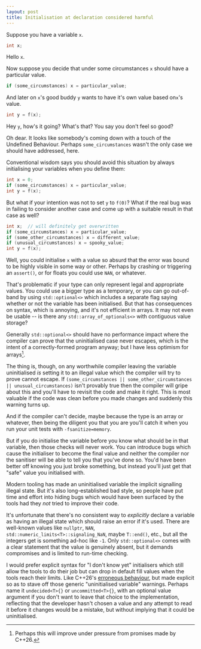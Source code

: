 ```yaml
---
layout: post
title: Initialisation at declaration considered harmful
---
```

Suppose you have a variable `x`.

```c++
int x;
```

Hello `x`.

Now suppose you decide that under some circumstances `x` should have a
particular value.

```c++
if (some_circumstances) x = particular_value;
```

And later on `x`'s good buddy `y` wants to have it's own value based
on`x`'s value.

```c++
int y = f(x);
```

Hey `y`, how's it going?  What's that?  You say you don't feel so good?

Oh dear.  It looks like somebody's coming down with a touch of the
Undefined Behaviour.  Perhaps `some_circumstances` wasn't the only case we should have addressed, here.

Conventional wisdom says you should avoid this situation by always
initialising your variables when you define them:

```c++
int x = 0;
if (some_circumstances) x = particular_value;
int y = f(x);
```

But what if your intention was not to set `y` to `f(0)`?  What if the real
bug was in failing to consider another case and come up with a suitable
result in that case as well?

```c++
int x;  // will definitely get overwritten
if (some_circumstances) x = particular_value;
if (some_other_circumstances) x = different_value;
if (unusual_circumstances) x = spooky_value;
int y = f(x);
```

Well, you could initialise `x` with a value so absurd that the error was
bound to be highly visible in some way or other.  Perhaps by crashing or triggering
an `assert()`, or for floats you could use `NAN`, or whatever.

That's problematic if your type can only represent legal and
appropriate values.  You could use a bigger type
as a temporary,
or you can go out-of-band by using
`std::optional<>` which includes a separate flag saying whether or not
the variable has been initialised.  But that has consequences on syntax, which is annoying,
and it's not efficient in arrays.  It may not even be usable -- is there
any `std::array_of_optionals<>` with contiguous value storage?

Generally `std::optional<>` should have no performance impact
where the compiler can prove that the uninitialised case
never escapes, which is the intent of a correctly-formed program anyway; but 
I have less optimism for arrays[^1].

The thing is, though, on any worthwhile compiler leaving the variable
uninitialised _is_ setting it to an illegal value which the compiler will try to
prove cannot escape.  If `(some_circumstances ||
some_other_circumstances || unusual_circumstances)` isn't provably true
then the compiler will gripe about this and you'll have to revisit the
code and make it right.
This is most valuable if the code was clean before you made changes
and suddenly this warning turns up.

And if the compiler can't decide, maybe because the type is an array or whatever, then being 
the diligent you that you are you'll catch it when you run your unit tests
with `-fsanitize=memory`.

But if you do initialise the variable before you know what should be in
that variable, then those checks will never work.  You can introduce
bugs which cause the initialiser to become the final value and neither
the compiler nor the sanitiser will be able to tell you that you've done
so.  You'd have been better off knowing you just broke something, but
instead you'll just get that "safe" value you initialised with.

Modern tooling has made an uninitialised variable the implicit signalling
illegal state.  But it's also long-established
bad style, so people have put time and effort into hiding bugs which
would have been surfaced by the tools had they _not_ tried to
improve their code.

It's unfortunate that there's no consistent way to _explicitly_ declare a
variable as having an illegal state which should raise an error if it's
used.  There are well-known values like `nullptr`, `NAN`,
`std::numeric_limits<T>::signaling_NaN`, maybe `T::end()`, etc.,
but all the integers get is something ad-hoc like `-1`.
Only `std::optional<>` comes with a clear
statement that
the value is genuinely absent, but it demands compromises and is limited to run-time checking.

I would prefer explicit syntax for "I don't know yet" initialisers which still allow the tools to do their job but can drop in default fill values when the tools reach their limits.  Like C++26's [erroneous behaviour][], but made explicit so as to stave off those generic "uninitialised variable" warnings.  Perhaps name it `undecided<T>{}` or `uncommitted<T>{}`, with an optional value argument if you don't want to leave that choice to the implementation, reflecting that the developer hasn't chosen a value and any attempt to read it before it changes would be a mistake, but without implying that it could be uninitialised.

[^1]: Perhaps this will improve under pressure from promises made by C++26.

[erroneous behaviour]: <https://www.open-std.org/jtc1/sc22/wg21/docs/papers/2024/p2795r5.html>
